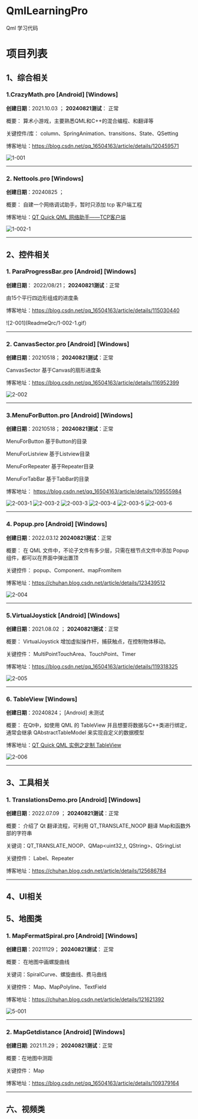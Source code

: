 # QmlLearningPro
Qml 学习代码


# 项目列表

## 1、综合相关

### 1.CrazyMath.pro [Android] [Windows]

**创建日期**：2021.10.03 ； **20240821测试**：  正常 
 
概要： 算术小游戏，主要熟悉QML和C++的混合编程、和翻译等

关键控件/库： column、SpringAnimation、transitions、State、QSetting

博客地址：https://blog.csdn.net/qq_16504163/article/details/120459571

![1-001](ReadmeQrc/1-001.gif)

---

### 2. Nettools.pro  [Windows]

**创建日期**：20240825 ； 
 
概要： 自建一个网络调试助手，暂时只添加 tcp 客户端工程

博客地址：[QT Quick QML 网络助手——TCP客户端](https://blog.csdn.net/qq_16504163/article/details/141507680)

![1-002-1](ReadmeQrc/1-002-1.gif) 

---

## 2、控件相关

### 1. ParaProgressBar.pro   [Android] [Windows]

**创建日期**： 2022/08/21； **20240821测试**：正常 

由15个平行四边形组成的进度条

博客地址：https://blog.csdn.net/qq_16504163/article/details/115030440

![2-001](ReadmeQrc/1-002-1.gif）

---

### 2. CanvasSector.pro [Android] [Windows]

**创建日期**：20210518； **20240821测试**：正常 

CanvasSector 基于Canvas的扇形进度条

博客地址：https://blog.csdn.net/qq_16504163/article/details/116952399

![2-002](ReadmeQrc/2-002.gif)

---

### 3.MenuForButton.pro [Android] [Windows]

**创建日期**：20210518； **20240821测试**：正常 

MenuForButton 基于Button的目录

MenuForListview 基于Listview目录

MenuForRepeater 基于Repeater目录

MenuForTabBar 基于TabBar的目录

博客地址： https://blog.csdn.net/qq_16504163/article/details/109555984

![2-003-1](ReadmeQrc/2-003-1.gif)
![2-003-2](ReadmeQrc/2-003-2.gif)
![2-003-3](ReadmeQrc/2-003-3.gif)
![2-003-4](ReadmeQrc/2-003-4.gif)
![2-003-5](ReadmeQrc/2-003-5.gif)
![2-003-6](ReadmeQrc/2-003-6.gif)

---

### 4. Popup.pro [Android] [Windows]

**创建日期**：2022.03.12 **20240821测试**：正常

概要： 在 QML 文件中，不论子文件有多少层，只需在根节点文件中添加 Popup 组件，都可以在界面中弹出置顶

关键控件： popup、Component、mapFromItem

博客地址：https://chuhan.blog.csdn.net/article/details/123439512

![2-004](ReadmeQrc/2-004.gif)

---

### 5.VirtualJoystick  [Android] [Windows]

**创建日期**：2021.08.02 ； **20240821测试**：正常
 
概要： VirtualJoystick  增加虚拟操作杆，捕获触点，在控制物体移动。

关键控件： MultiPointTouchArea、TouchPoint、Timer

博客地址：https://blog.csdn.net/qq_16504163/article/details/119318325

![2-005](ReadmeQrc/2-005.gif)

---

### 6. TableView  [Windows]

**创建日期**：20240824； [Android] 未测试
 
概要： 在Qt中，如使用 QML 的 TableView 并且想要将数据与C++类进行绑定，通常会继承 QAbstractTableModel 来实现自定义的数据模型

博客地址：[QT Quick QML 实例之定制 TableView](https://blog.csdn.net/qq_16504163/article/details/141499450)

![2-006](ReadmeQrc/2-006.gif)

---

## 3、工具相关

### 1. TranslationsDemo.pro [Android] [Windows]

**创建日期**：2022.07.09 ； **20240821测试**：正常
 
概要： 介绍了 Qt 翻译流程，可利用 QT_TRANSLATE_NOOP 翻译 Map和函数外部的字符串

关键词：QT_TRANSLATE_NOOP、QMap<uint32_t, QString>、QSringList

关键控件： Label、Repeater

博客地址：https://chuhan.blog.csdn.net/article/details/125686784

---


## 4、UI相关

## 5、地图类

### 1. MapFermatSpiral.pro  [Android] [Windows]

**创建日期**：20211129；  **20240821测试**： 正常
 
概要： 在地图中画螺旋曲线

关键词：SpiralCurve、螺旋曲线、费马曲线

关键控件： Map、MapPolyline、TextField

博客地址：https://chuhan.blog.csdn.net/article/details/121621392

![5-001](ReadmeQrc/5-001.gif)

---

### 2. MapGetdistance [Android] [Windows]

**创建日期**: 2021.11.29； **20240821测试**：正常

概要：在地图中测距

关键控件： Map

博客地址：https://blog.csdn.net/qq_16504163/article/details/109379164

---

## 六、视频类
